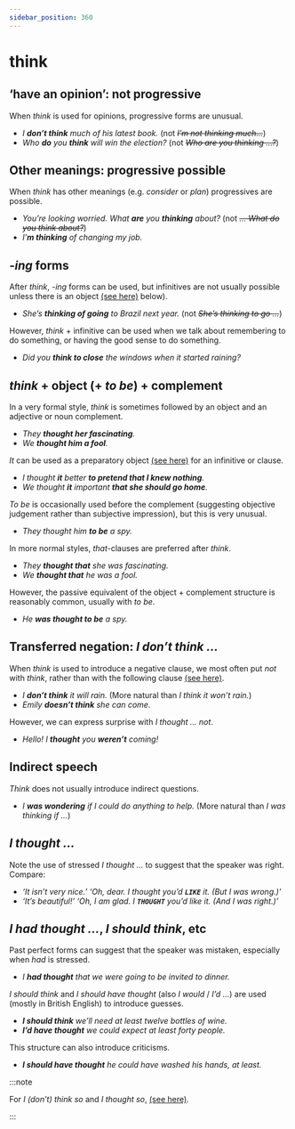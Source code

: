 ```yaml
---
sidebar_position: 360
---
```


# think

## ‘have an opinion’: not progressive

When *think* is used for opinions, progressive forms are unusual.

- *I **don’t think** much of his latest book.* (not *~~I’m not thinking much…~~*)
- *Who **do** you **think** will win the election?* (not *~~Who are you thinking …?~~*)

## Other meanings: progressive possible

When *think* has other meanings (e.g. *consider* or *plan*) progressives are possible.

- *You’re looking worried. What **are** you **thinking** about?* (not *~~… What do you think about?~~*)
- *I’**m thinking** of changing my job.*

## *-ing* forms

After *think*, *\-ing* forms can be used, but infinitives are not usually possible unless there is an object [(see here)](./think#think-object-to-be-complement) below).

- *She’s **thinking of going** to Brazil next year.* (not *~~She’s thinking to go …~~*)

However, *think* + infinitive can be used when we talk about remembering to do something, or having the good sense to do something.

- *Did you **think to close** the windows when it started raining?*

## *think* + object (+ *to be*) + complement

In a very formal style, *think* is sometimes followed by an object and an adjective or noun complement.

- *They **thought her fascinating**.*
- *We **thought him a fool**.*

*It* can be used as a preparatory object [(see here)](./../../grammar/information-structure/preparatory-it-object) for an infinitive or clause.

- *I thought **it** better **to pretend that I knew nothing**.*
- *We thought **it** important **that she should go home**.*

*To be* is occasionally used before the complement (suggesting objective judgement rather than subjective impression), but this is very unusual.

- *They thought him **to be** a spy.*

In more normal styles, *that*\-clauses are preferred after *think*.

- *They **thought that** she was fascinating.*
- *We **thought that** he was a fool.*

However, the passive equivalent of the object + complement structure is reasonably common, usually with *to be*.

- *He **was thought to be** a spy.*

## Transferred negation: *I don’t think …*

When *think* is used to introduce a negative clause, we most often put *not* with *think*, rather than with the following clause [(see here)](./../../grammar/basic-clause-types/negative-structures-with-think-hope-seem-etc).

- *I **don’t think** it will rain.* (More natural than *I think it won’t rain.*)
- *Emily **doesn’t think** she can come.*

However, we can express surprise with *I thought … not*.

- *Hello! I **thought** you **weren’t** coming!*

## Indirect speech

*Think* does not usually introduce indirect questions.

- *I **was wondering** if I could do anything to help.* (More natural than *I was thinking if …*)

## *I thought …*

Note the use of stressed *I thought …* to suggest that the speaker was right. Compare:

- *‘It isn’t very nice.’ ‘Oh, dear. I thought you’d **``LIKE``** it. (But I was wrong.)’*
- *‘It’s beautiful!’ ‘Oh, I am glad. I **``THOUGHT``** you’d like it. (And I was right.)’*

## *I had thought …*, *I should think*, etc

Past perfect forms can suggest that the speaker was mistaken, especially when *had* is stressed.

- *I **had thought** that we were going to be invited to dinner.*

*I should think* and *I should have thought* (also *I would* / *I’d …*) are used (mostly in British English) to introduce guesses.

- ***I should think** we’ll need at least twelve bottles of wine.*
- ***I’d have thought** we could expect at least forty people.*

This structure can also introduce criticisms.

- ***I should have thought** he could have washed his hands, at least.*

:::note

For *I (don’t) think so* and *I thought so*, [(see here)](./so-and-not-with-hope-believe-etc).

:::
